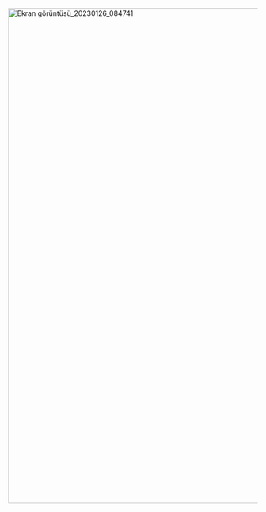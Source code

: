 <img width="1000" alt="Ekran görüntüsü_20230126_084741" src="https://user-images.githubusercontent.com/89842738/214766968-be08b178-9f84-456a-ac7f-bd7c8b303ba7.png">
